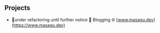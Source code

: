 
## Projects

- 🚧under refactoring until further notice 🚧 Blogging :globe_with_meridians: [www.masagu.dev](https://www.masagu.dev)
